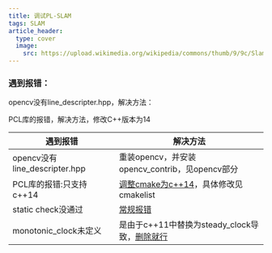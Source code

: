 ```yaml
---
title: 调试PL-SLAM
tags: SLAM
article_header:
  type: cover
  image:
    src: https://upload.wikimedia.org/wikipedia/commons/thumb/9/9c/Slam_Logo.png/330px-Slam_Logo.png
---
```


### 遇到报错：

opencv没有line_descripter.hpp，解决方法：

PCL库的报错，解决方法，修改C++版本为14

|遇到报错|解决方法|
|--|--|
|opencv没有line_descripter.hpp|重装opencv，并安装opencv_contrib，见opencv部分|
|PCL库的报错:只支持c++14|[调整cmake为c++14](https://blog.csdn.net/handily_1/article/details/122421305)，具体修改见cmakelist|
|static check没通过|[常规报错](http://blog.leanote.com/post/gaunthan/ORB-SLAM2-compiling-problems)|
|monotonic_clock未定义|是由于c++11中替换为steady_clock导致，[删除就行](https://blog.csdn.net/luoganttcc/article/details/120850008)|

